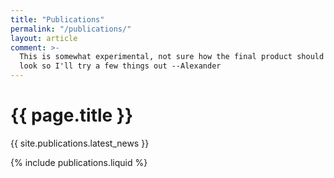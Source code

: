 ```yaml
---
title: "Publications"
permalink: "/publications/"
layout: article
comment: >-
  This is somewhat experimental, not sure how the final product should
  look so I'll try a few things out --Alexander
---
```


<style>
  .pub {
    text-decoration: underline
  }
</style>

<div class="container">
  <div class="row">
    <div class="col-lg-4 text-center">
      <h1>{{ page.title }}</h1>
    </div>
    <div class="col-lg-8 text-center">
      <p>{{ site.publications.latest_news }}</p>
    </div>
  </div>
</div>

{%  include publications.liquid %}
